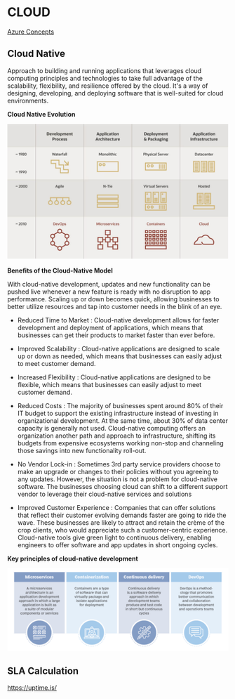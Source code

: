 # CLOUD

[Azure Concepts](azure/ReadMe.md)

## Cloud Native

Approach to building and running applications that leverages cloud computing principles and technologies to take full advantage of the scalability, flexibility, and resilience offered by the cloud. It's a way of designing, developing, and deploying software that is well-suited for cloud environments.

**Cloud Native Evolution**

![](images/cloud-native-evolution.png)

**Benefits of the Cloud-Native Model**

With cloud-native development, updates and new functionality can be pushed live whenever a new feature is ready with no disruption to app performance. Scaling up or down becomes quick, allowing businesses to better utilize resources and tap into customer needs in the blink of an eye.

- Reduced Time to Market : Cloud-native development allows for faster development and deployment of applications, which means that businesses can get their products to market faster than ever before.

- Improved Scalability : Cloud-native applications are designed to scale up or down as needed, which means that businesses can easily adjust to meet customer demand.

- Increased Flexibility : Cloud-native applications are designed to be flexible, which means that businesses can easily adjust to meet customer demand.

- Reduced Costs : The majority of businesses spent around 80% of their IT budget to support the existing infrastructure instead of investing in organizational development. At the same time, about 30% of data center capacity is generally not used. Cloud-native computing offers an organization another path and approach to infrastructure, shifting its budgets from expensive ecosystems working non-stop and channeling those savings into new functionality roll-out.

- No Vendor Lock-in : Sometimes 3rd party service providers choose to make an upgrade or changes to their policies without you agreeing to any updates. However, the situation is not a problem for cloud-native software. The businesses choosing cloud can shift to a different support vendor to leverage their cloud-native services and solutions

- Improved Customer Experience : Companies that can offer solutions that reflect their customer evolving demands faster are going to ride the wave. These businesses are likely to attract and retain the crème of the crop clients, who would appreciate such a customer-centric experience. Cloud-native tools give green light to continuous delivery, enabling engineers to offer software and app updates in short ongoing cycles.

**Key principles of cloud-native development**

![](images/cloud-native-principles.png)

## SLA Calculation

https://uptime.is/
